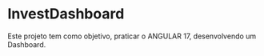 # InvestDashboard

Este projeto tem como objetivo, praticar o ANGULAR 17, desenvolvendo um Dashboard.
